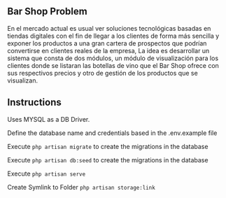 ## Bar Shop Problem

En el mercado actual es usual ver soluciones tecnológicas basadas en
tiendas digitales con el fin de llegar a los clientes de forma más sencilla y
exponer los productos a una gran cartera de prospectos que podrían
convertirse en clientes reales de la empresa, La idea es desarrollar un
sistema que consta de dos módulos, un módulo de visualización para los
clientes donde se listaran las botellas de vino que el Bar Shop ofrece con
sus respectivos precios y otro de gestión de los productos que se visualizan.

## Instructions

Uses MYSQL as a DB Driver.

Define the database name and credentials based in the .env.example file

Execute `php artisan migrate` to create the migrations in the database

Execute `php artisan db:seed` to create the migrations in the database

Execute `php artisan serve`

Create Symlink to Folder `php artisan storage:link`
